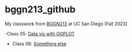 # bggn213_github
My classwork from [BGGN213](https://bioboot.github.io/bggn213_F23/) at UC San Diego (Fall 2023)

-Class 05: [Data vis with GGPLOT](https://github.com/sbogus/bggn213_github/blob/main/20231018_BGGN213_Class05%20copy/20231018_BGGN213_Class05.pdf)

- Class 06: [Something else]()
